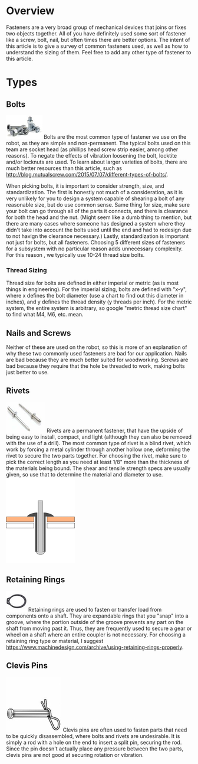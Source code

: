 <!-- TITLE: Fasteners -->
<!-- SUBTITLE: A quick summary of Fasteners -->

# Overview
Fasteners are a very broad group of mechanical devices that joins or fixes two objects together. All of you have definitely used some sort of fastener like a screw, bolt, nail, but often times there are better options. The intent of this article is to give a survey of common fasteners used, as well as how to understand the sizing of them. Feel free to add any other type of fastener to this article.

# Types
## Bolts
![Rsz Home Mid 01](/uploads/machine-components/rsz-home-mid-01.jpg "Rsz Home Mid 01")
Bolts are the most common type of fastener we use on the robot, as they are simple and non-permanent. The typical bolts used on this team are socket head (as phillips head screw strip easier, among other reasons). To negate the effects of vibration loosening the bolt, locktite and/or locknuts are used. To learn about larger varieties of bolts, there are much better resources than this article, such as http://blog.mutualscrew.com/2015/07/07/different-types-of-bolts/.

When picking bolts, it is important to consider strength, size, and standardization. The first is honestly not much of a consideration, as it is very unlikely for you to design a system capable of shearing a bolt of any reasonable size, but do use common sense. Same thing for size, make sure your bolt can go through all of the parts it connects, and there is clearance for both the head and the nut. (Might seem like a dumb thing to mention, but there are many cases where someone has designed a system where they didn't take into account the bolts used until the end and had to redesign due to not havign the clearance necessary.)  Lastly, standardization is important not just for bolts, but all fasteners. Choosing 5 different sizes of fasteners for a subsystem with no particular reason adds unnecessary complexity. For this reason , we typically use 10-24 thread size bolts. 
### Thread Sizing
Thread size for bolts are defined in either imperial or metric (as is most things in engineering). For the imperial sizing, bolts are defined with "x-y", where x defines the bolt diameter (use a chart to find out this diameter in inches), and y defines the thread density (y threads per inch). For the metric system, the entire system is arbitrary, so google "metric thread size chart" to find what M4, M6, etc. mean. 
## Nails and Screws
Neither of these are used on the robot, so this is more of an explanation of why these two commonly used fasteners are bad for our application. Nails are bad because they are much better suited for woodworking. Screws are bad because they require that the hole be threaded to work, making bolts just better to use.
## Rivets
![Rsz 71 Lmu 3 Gtcgl Sx 425](/uploads/machine-components/rsz-71-lmu-3-gtcgl-sx-425.jpg "Rsz 71 Lmu 3 Gtcgl Sx 425")
Rivets are a permanent fastener, that have the upside of being easy to install, compact, and light (although they can also be removed with the use of a drill). The most common type of rivet is a blind rivet, which work by forcing a metal cylinder through another hollow one, deforming the rivet to secure the two parts together. For choosing the rivet, make sure to pick the correct length as you need at least 1/8" more than the thickness of the materials being bound. The shear and tensile strength specs are usually given, so use that to determine the material and diameter to use.
![Popnagel](/uploads/machine-components/popnagel.gif "Popnagel")
## Retaining Rings
![Rsz Download 1](/uploads/machine-components/rsz-download-1.jpg "Rsz Download 1")
Retaining rings are used to fasten or transfer load from components onto a shaft. They are expandable rings that you "snap" into a groove, where the portion outside of the groove prevents any part on the shaft from moving past it. Thus, they are frequently used to secure a gear or wheel on a shaft where an entire coupler is not necessary. For choosing a retaining ring type or material, I suggest https://www.machinedesign.com/archive/using-retaining-rings-properly.
## Clevis Pins
![Rsz 1 Wfd 4 As 01](/uploads/machine-components/rsz-1-wfd-4-as-01.jpg "Rsz 1 Wfd 4 As 01")
Clevis pins are often used to fasten parts that need to be quickly disassembled, where bolts and rivets are undesirable. It is simply a rod with a hole on the end to insert a split pin, securing the rod. Since the pin doesn't actually place any pressure between the two parts, clevis pins are not good at securing rotation or vibration. 
